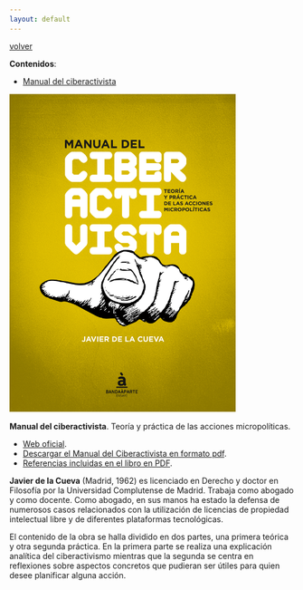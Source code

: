 ```yaml
---
layout: default
---
```


[volver](./)

**Contenidos**:

* [Manual del ciberactivista](#manual-del-ciberactivista)

![](docs/ebooks/2015-05-14_manual-del-ciberactivista_javier-de-la-cueva_portada.png)

**Manual del ciberactivista**. Teoría y práctica de las acciones micropolíticas.

* [Web oficial](http://manualdelciberactivista.org/). 
* [Descargar el Manual del Ciberactivista en formato pdf](http://manualdelciberactivista.org/documentos/2015-05-14_manual-del-ciberactivista_javier-de-la-cueva.pdf).
* [Referencias incluidas en el libro en PDF](http://manualdelciberactivista.org/archivos/2015-05-14_referencias_manualdelciberactivista.pdf).

**Javier de la Cueva** (Madrid, 1962) es licenciado en Derecho y doctor en Filosofía por la Universidad Complutense de Madrid. Trabaja como abogado y como docente. Como abogado, en sus manos ha estado la defensa de numerosos casos relacionados con la utilización de licencias de propiedad intelectual libre y de diferentes plataformas tecnológicas. 

El contenido de la obra se halla dividido en dos partes, una primera teórica y otra segunda práctica. En la primera parte se realiza una explicación analítica del ciberactivismo mientras que la segunda se centra en reflexiones sobre aspectos concretos que pudieran ser útiles para quien desee planificar alguna acción.

